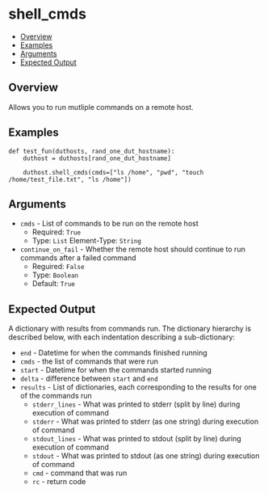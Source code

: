 # shell_cmds

- [Overview](#overview)
- [Examples](#examples)
- [Arguments](#arguments)
- [Expected Output](#expected-output)

## Overview
Allows you to run mutliple commands on a remote host.

## Examples
```
def test_fun(duthosts, rand_one_dut_hostname):
    duthost = duthosts[rand_one_dut_hostname]

    duthost.shell_cmds(cmds=["ls /home", "pwd", "touch /home/test_file.txt", "ls /home"])
```

## Arguments
- `cmds` - List of commands to be run on the remote host
    - Required: `True`
    - Type: `List`
        Element-Type: `String`
- `continue_on_fail` - Whether the remote host should continue to run commands after a failed command
    - Reguired: `False`
    - Type: `Boolean`
    - Default: `True`

## Expected Output
A dictionary with results from commands run. The dictionary hierarchy is described below, with each indentation describing a sub-dictionary:

- `end` - Datetime for when the commands finished running
- `cmds` - the list of commands that were run
- `start` - Datetime for when the commands started running
- `delta` - difference between `start` and `end`
- `results` - List of dictionaries, each corresponding to the results for one of the commands run
    - `stderr_lines` - What was printed to stderr (split by line) during execution of command
    - `stderr` - What was printed to stderr (as one string) during execution of command
    - `stdout_lines` - What was printed to stdout (split by line) during execution of command
    - `stdout` - What was printed to stdout (as one string) during execution of command
    - `cmd` - command that was run
    - `rc` - return code
